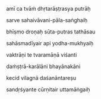 amī ca tvāṁ dhṛtarāṣṭrasya putrāḥ

sarve sahaivāvani-pāla-saṅghaiḥ

bhīṣmo droṇaḥ sūta-putras tathāsau

sahāsmadīyair api yodha-mukhyaiḥ

vaktrāṇi te tvaramāṇā viśanti

daṁṣṭrā-karālāni bhayānakāni

kecid vilagnā daśanāntareṣu

sandṛśyante cūrṇitair uttamāṅgaiḥ